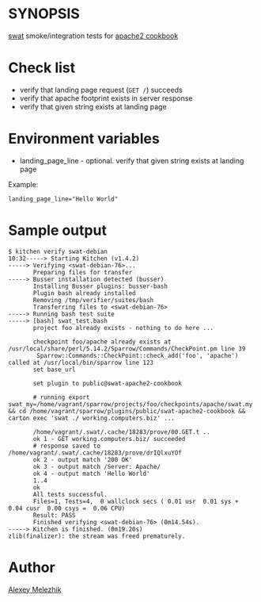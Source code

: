 # SYNOPSIS

[swat](https://github.com/melezhik/swat) smoke/integration tests for [apache2 cookbook](https://github.com/chef-cookbooks/apache2)

# Check list

* verify that landing page request (`GET /`)  succeeds
* verify that apache footprint exists in server response
* verify that given string exists at landing page

# Environment variables

* landing_page_line - optional. verify that given string exists at landing page 

Example:

    landing_page_line="Hello World"


# Sample output

    $ kitchen verify swat-debian                                                                                                               10:32-----> Starting Kitchen (v1.4.2)
    -----> Verifying <swat-debian-76>...
           Preparing files for transfer
    -----> Busser installation detected (busser)
           Installing Busser plugins: busser-bash
           Plugin bash already installed
           Removing /tmp/verifier/suites/bash
           Transferring files to <swat-debian-76>
    -----> Running bash test suite
    -----> [bash] swat_test.bash
           project foo already exists - nothing to do here ...
    
           checkpoint foo/apache already exists at /usr/local/share/perl/5.14.2/Sparrow/Commands/CheckPoint.pm line 39
            Sparrow::Commands::CheckPoint::check_add('foo', 'apache') called at /usr/local/bin/sparrow line 123
           set base_url
    
           set plugin to public@swat-apache2-cookbook
    
           # running export swat_my=/home/vagrant/sparrow/projects/foo/checkpoints/apache/swat.my && cd /home/vagrant/sparrow/plugins/public/swat-apache2-cookbook && carton exec 'swat ./ working.computers.biz' ...
    
           /home/vagrant/.swat/.cache/18283/prove/00.GET.t ..
           ok 1 - GET working.computers.biz/ succeeded
           # response saved to /home/vagrant/.swat/.cache/18283/prove/drIQlxuYOf
           ok 2 - output match '200 OK'
           ok 3 - output match /Server: Apache/
           ok 4 - output match 'Hello World'
           1..4
           ok
           All tests successful.
           Files=1, Tests=4,  0 wallclock secs ( 0.01 usr  0.01 sys +  0.04 cusr  0.00 csys =  0.06 CPU)
           Result: PASS
           Finished verifying <swat-debian-76> (0m14.54s).
    -----> Kitchen is finished. (0m19.20s)
    zlib(finalizer): the stream was freed prematurely.
        
# Author

[Alexey Melezhik](mailto:melezhik@gmail.com)


